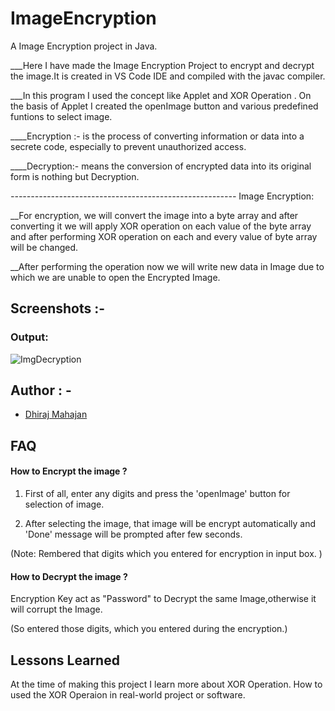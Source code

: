 # ImageEncryption

A  Image Encryption project in Java.

___Here I have made the Image Encryption Project to encrypt and decrypt the image.It is created in VS Code IDE and compiled with the javac compiler.


___In this program I used the concept like Applet and XOR Operation . On the basis of Applet I created the openImage button and various predefined funtions to select image. 

____Encryption :- is the process of converting information or data into a secrete code, especially to prevent unauthorized access.

____Decryption:- means the conversion of encrypted data into its original form is nothing but Decryption. 

*--------------------------------------------------------*
Image Encryption:

__For encryption, we will convert the image into a byte array and after converting it we will apply XOR operation on each value of the byte array and after performing XOR operation on each and every value of byte array will be changed.

__After performing the operation now we will write new data in Image due to which we are unable to open the Encrypted Image. 


## Screenshots :-

### Output:

![ImgDecryption](https://user-images.githubusercontent.com/122169637/215184996-d36f9623-bd11-4adb-9ea8-27658bae50f3.JPG)


## Author : -

- [Dhiraj Mahajan](https://www.github.com/dhirajnmahajan)


## FAQ

#### How to Encrypt the image ?

1. First of all, enter any digits and press the 'openImage' button for selection of image.

2. After selecting the image, that image will be encrypt automatically and 'Done' message will be prompted after few seconds.

(Note: Rembered that digits which you entered for encryption in input box. )

#### How to Decrypt the image ?


Encryption Key act as "Password" to Decrypt the same Image,otherwise it will corrupt the Image.

(So entered those digits, which you entered during the encryption.)

## Lessons Learned

At the time of making this project I learn more about XOR Operation. How to used the XOR Operaion in real-world project or software. 
